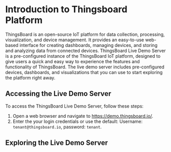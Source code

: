 # Introduction to Thingsboard Platform 

ThingsBoard is an open-source IoT platform for data collection, processing, visualization, and device management. It provides an easy-to-use web-based interface for creating dashboards, managing devices, and storing and analyzing data from connected devices. 
ThingsBoard Live Demo Server is a pre-configured instance of the ThingsBoard IoT platform, designed to give users a quick and easy way to experience the features and functionality of ThingsBoard. The live demo server includes pre-configured devices, dashboards, and visualizations that you can use to start exploring the platform right away.

## Accessing the Live Demo Server
To access the ThingsBoard Live Demo Server, follow these steps:
1. Open a web browser and navigate to https://demo.thingsboard.io/.
2. Enter the your login credentials or use the default: Username: `tenant@thingsboard.io`, password: `tenant`.

## Exploring the Live Demo Server
